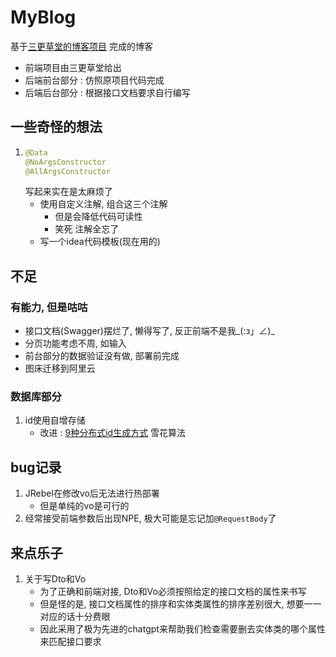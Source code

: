 # MyBlog
基于[三更草堂的博客项目](https://www.bilibili.com/video/BV1hq4y1F7zk) 完成的博客
- 前端项目由三更草堂给出
- 后端前台部分 : 仿照原项目代码完成
- 后端后台部分 : 根据接口文档要求自行编写

## 一些奇怪的想法
1. ```java
   @Data
   @NoArgsConstructor
   @AllArgsConstructor
   ```
   写起来实在是太麻烦了
   - 使用自定义注解, 组合这三个注解
     - 但是会降低代码可读性 
     - 笑死 注解全忘了
   - 写一个idea代码模板(现在用的)


## 不足
### 有能力, 但是咕咕
- 接口文档(Swagger)摆烂了, 懒得写了, 反正前端不是我_(:з」∠)_
- 分页功能考虑不周, 如输入
- 前台部分的数据验证没有做, 部署前完成
- 图床迁移到阿里云
### 数据库部分
1. id使用自增存储
    - 改进 : [9种分布式id生成方式](https://zhuanlan.zhihu.com/p/152179727) 雪花算法

## bug记录
1. JRebel在修改vo后无法进行热部署
   - 但是单纯的vo是可行的
2. 经常接受前端参数后出现NPE, 极大可能是忘记加`@RequestBody`了


## 来点乐子
1. 关于写Dto和Vo
   - 为了正确和前端对接, Dto和Vo必须按照给定的接口文档的属性来书写
   - 但是怪的是, 接口文档属性的排序和实体类属性的排序差别很大, 想要一一对应的话十分费眼
   - 因此采用了极为先进的chatgpt来帮助我们检查需要删去实体类的哪个属性来匹配接口要求
   